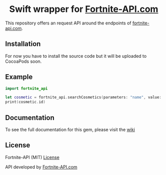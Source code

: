 <div align="center">

# Swift wrapper for [Fortnite-API.com](https://fortnite-api.com)

</div>

This repository offers an request API around the endpoints of [fortnite-api.com](https://fortnite-api.com).

## Installation

For now you have to install the source code but it will be uploaded to CocoaPods soon.

## Example

```swift
import fortnite_api

let cosmetic = fortnite_api.searchCosmetics(parameters: "name", value: "Renegade")
print(cosmetic.id)
```

## Documentation

To see the full documentation for this gem, please visit the [wiki](https://github.com/Fortnite-API/ruby-wrapper/wiki)

## License

Fortnite-API (MIT) [License](https://github.com/Fortnite-API/ruby-wrapper/blob/master/LICENSE "MIT License")

API developed by [Fortnite-API.com](https://fortnite-api.com/about)
